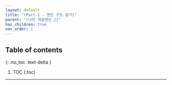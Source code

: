 ```yaml
---
layout: default
title: "(Part.1 - 엔진 구조 잡기)"
parent: "(나의 게임엔진 🎲)"
has_children: true
nav_order: 1
---
```


## Table of contents
{: .no_toc .text-delta }

1. TOC
{:toc}

---